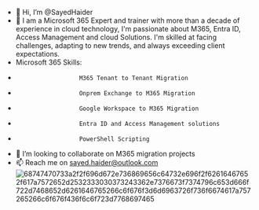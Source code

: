 - 👋 Hi, I’m @SayedHaider
- 👀 I am a Microsoft 365 Expert and trainer with more than a decade of experience in cloud technology, I'm passionate about M365, Entra ID, Access Management and cloud Solutions. I'm skilled at facing challenges, adapting to new trends, and always exceeding client expectations.
- Microsoft 365 Skills:
-                       M365 Tenant to Tenant Migration
-                       Onprem Exchange to M365 Migration
-                       Google Workspace to M365 Migration
-                       Entra ID and Access Management solutions
-                       PowerShell Scripting 
- 💞️ I’m looking to collaborate on M365 migration projects
- 📫 Reach me on sayed.haider@outlook.com
![68747470733a2f2f696d672e736869656c64732e696f2f62616467652f617a7572652d2532333030373243362e7376673f7374796c653d666f722d7468652d6261646765266c6f676f3d6d6963726f736f6674617a757265266c6f676f436f6c6f723d7768697465](https://github.com/user-attachments/assets/46b4f517-36b5-49e7-a1bf-3d894c6b4ded)
